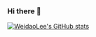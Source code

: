 ### Hi there 👋
[![WeidaoLee's GitHub stats](https://github-readme-stats.vercel.app/api?username=weidaolee&show_icons=true&count_private=true&theme=material-palenight)](https://github.com/weidaolee/github-readme-stats)
<!--
**weidaolee/weidaolee** is a ✨ _special_ ✨ repository because its `README.md` (this file) appears on your GitHub profile.

Here are some ideas to get you started:

- 🔭 I’m currently working on ...
- 🌱 I’m currently learning ...
- 👯 I’m looking to collaborate on ...
- 🤔 I’m looking for help with ...
- 💬 Ask me about ...
- 📫 How to reach me: ...
- 😄 Pronouns: ...
- ⚡ Fun fact: ...
-->
